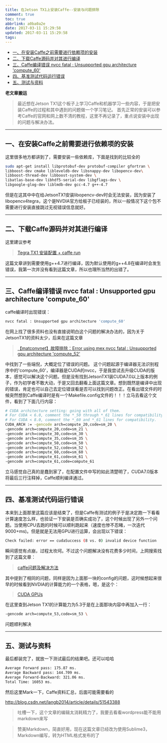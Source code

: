 ```yaml
---
title: 在Jetson TX1上安装Caffe--安装与问题排除
comment: true
toc: true
abbrlink: a0ba0a2e
date: 2017-03-11 15:29:58
updated: 2017-03-11 15:29:58
tags:
---
```


<!-- @import "[TOC]" {cmd="toc" depthFrom=1 depthTo=6 orderedList=false} -->

<!-- code_chunk_output -->

- [ 一、在安装Caffe之前需要进行依赖项的安装](#一-在安装caffe之前需要进行依赖项的安装)
- [ 二、下载Caffe源码并对其进行编译](#二-下载caffe源码并对其进行编译)
- [ 三、Caffe编译错误 nvcc fatal : Unsupported gpu architecture 'compute_60'](#三-caffe编译错误-nvcc-fatal-unsupported-gpu-architecture-compute_60)
- [ 四、基准测试代码运行错误](#四-基准测试代码运行错误)
- [ 五、测试与资料](#五-测试与资料)

<!-- /code_chunk_output -->


**老文章搬运**

>最近想在Jetson TX1这个板子上学习Caffe和机器学习一些内容，于是把安装Caffe的过程和其中遇到的问题做一个学习笔记。
>首先正常的安装可以参考Caffe的官网和网上数不清的教程，这里不再记录了，重点说安装中出现的问题与解决办法。

__________

## 一、在安装Caffe之前需要进行依赖项的安装

这里很多地方都讲到了，需要安装一些依赖库，下面是找到的比较全的

``` bash
sudo apt-get install libprotobuf-dev protobuf-compiler gfortran \
libboost-dev cmake libleveldb-dev libsnappy-dev libopencv-dev\
libboost-thread-dev libboost-system-dev \
libatlas-base-dev libhdf5-serial-dev libgflags-dev \
libgoogle-glog-dev liblmdb-dev gcc-4.7 g++-4.7
```

但是在这其中中在给JetsonTX1安装libopencv-dev时会无法安装，因为安装了libopencv4tegra，这个是NVDIA官方给板子已经装的，所以一般情况下这个包不需要进行安装直接跳过无视错误信息就好。

__________

## 二、下载Caffe源码并对其进行编译

这里建议参考

>[Tegra TX1 安装配置 + caffe run](http://blog.csdn.net/mydear_11000/article/details/51968065)

这篇文章讲到需要使用g++4.7进行编译，因为默认使用的g++4.8在编译时会发生错误，我第一次并没有看到这篇文章，所以也理所当然的出错了。

__________

## 三、Caffe编译错误 nvcc fatal : Unsupported gpu architecture 'compute_60'

caffe编译时出现错误：

``` bash
nvcc fatal : Unsupported gpu architecture 'compute_60'
```

在网上找了很多资料也没有直接说明白这个问题的解决办法的，因为关于JetsonTX1的资料太少，后来在这篇文章

>[【matconvnet】故障排除：Error using mex nvcc fatal : Unsupported gpu architecture 'compute_52'](http://blog.csdn.net/u013657981/article/details/50519123)

中找到了一些端倪，大概定位了错误的问题。 这个问题起源于编译器无法识别程序中的'compute_60'，编译器是CUDA的nvcc，于是我尝试去升级CUDA的版本，感觉可以解决这个问题。但是没有找到JetsonTX1装CUDA7.0以上版本的例子，作为初学者不敢大动，于是又回去翻看上面这篇文章。想到既然是编译中出现的错误，肯定也可以自己去定位错误看是否可以找到问题改正。在看出错文件的时候突然想到Caffe编译时是有一个Makefile.config文件的！！！立马去看这个文件，看到了下面几行内容：

``` bash
# CUDA architecture setting: going with all of them.
# For CUDA < 6.0, comment the *_50 through *_61 lines for compatibility.
# For CUDA < 8.0, comment the *_60 and *_61 lines for compatibility.
CUDA_ARCH := -gencode arch=compute_20,code=sm_20 \
-gencode arch=compute_20,code=sm_21 \
-gencode arch=compute_30,code=sm_30 \
-gencode arch=compute_35,code=sm_35 \
-gencode arch=compute_50,code=sm_50 \
-gencode arch=compute_52,code=sm_52 \
-gencode arch=compute_60,code=sm_60 \
-gencode arch=compute_61,code=sm_61 \
-gencode arch=compute_61,code=compute_61
```

立马感觉自己真的是蠢到家了，在配置文件中写的如此清楚明了，CUDA7.0版本将最后三行注释掉，Caffe顺利编译通过。

__________

## 四、基准测试代码运行错误

本来到上面那里这篇应该是结束了，但是Caffe有测试的例子于是决定跑一下看看计算速度怎么样，也验证一下安装是否确实成功了，这个时候出现了另外一个问题。当使用CPU去跑的时候可以顺利跑起来（速度也惨不忍睹，一次迭代9000+ms)。但是就是无法用GPU进行运算，会出现以下错误：

``` bash
Check failed: error == cudaSuccess (8 vs. 0) invalid device function
```

瞬间感觉有点崩，过程太坎坷。不过这个问题解决没有花费多少时间，上网搜索找到了这篇文章：

>[caffe问题及解决方法](http://blog.csdn.net/cwt19902010/article/details/49201333)

其中提到了相同的问题，同样是因为上面那一块的config的问题，这时候想起来很早的时候看到NVDIA的计算能力的一个表格，嗯，是这个：

>[CUDA GPUs](https://developer.nvidia.com/cuda-gpus)

在这里查到Jetson TX1的计算能力为5.3于是在上面那块内容中再加入一行：

``` bash
-gencode arch=compute_53,code=sm_53 \
```

问题顺利解决

__________

## 五、测试与资料

最后都装完了，就放一下测试最后的结果吧。还可以哈哈

``` bash
Average Forward pass: 175.87 ms.
Average Backward pass: 144.709 ms.
Average Forward-Backward: 321.06 ms.
Total Time: 16053 ms.
```

然后这里Mark一下，Caffe资料汇总，后面可能需要看的

http://blog.csdn.net/langb2014/article/details/51543388

>吐槽一下，这个文章的编辑太消耗精力了，我要去看看wordpress能不能用markdown来写

>赞美Markdown，简直好用，现在这篇文章已经改为使用Sublime3，Markdown编写，转为HTML格式发布的了
